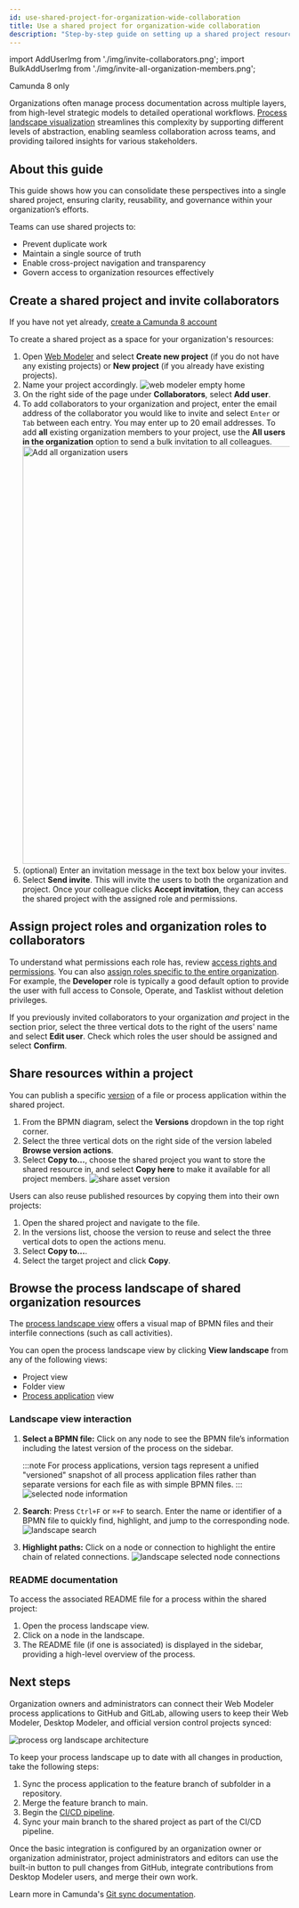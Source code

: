 ```yaml
---
id: use-shared-project-for-organization-wide-collaboration
title: Use a shared project for organization-wide collaboration
description: "Step-by-step guide on setting up a shared project resource available to all organization members, enabling seamless collaboration, governance, and reusability."
---
```


import AddUserImg from './img/invite-collaborators.png';
import BulkAddUserImg from './img/invite-all-organization-members.png';

<span class="badge badge--cloud">Camunda 8 only</span>

Organizations often manage process documentation across multiple layers, from high-level strategic models to detailed operational workflows. [Process landscape visualization](/components/modeler/web-modeler/process-landscape-visualization.md) streamlines this complexity by supporting different levels of abstraction, enabling seamless collaboration across teams, and providing tailored insights for various stakeholders.

## About this guide

This guide shows how you can consolidate these perspectives into a single shared project, ensuring clarity, reusability, and governance within your organization’s efforts.

Teams can use shared projects to:

- Prevent duplicate work
- Maintain a single source of truth
- Enable cross-project navigation and transparency
- Govern access to organization resources effectively

## Create a shared project and invite collaborators

If you have not yet already, [create a Camunda 8 account](/guides/create-account.md)

To create a shared project as a space for your organization's resources:

1. Open [Web Modeler](/components/modeler/web-modeler/launch-web-modeler.md) and select **Create new project** (if you do not have any existing projects) or **New project** (if you already have existing projects).
2. Name your project accordingly.
   ![web modeler empty home](../components/modeler/web-modeler/img/web-modeler-new-user-home.png)
3. On the right side of the page under **Collaborators**, select **Add user**.
4. To add collaborators to your organization and project, enter the email address of the collaborator you would like to invite and select `Enter` or `Tab` between each entry. You may enter up to 20 email addresses. To add **all** existing organization members to your project, use the **All users in the organization** option to send a bulk invitation to all colleagues.
   <img src={BulkAddUserImg} alt="Add all organization users" width="750px"/>
5. (optional) Enter an invitation message in the text box below your invites.
6. Select **Send invite**. This will invite the users to both the organization and project. Once your colleague clicks **Accept invitation**, they can access the shared project with the assigned role and permissions.

## Assign project roles and organization roles to collaborators

To understand what permissions each role has, review [access rights and permissions](/components/modeler/web-modeler/collaboration.md#access-rights-and-permissions). You can also [assign roles specific to the entire organization](/components/console/manage-organization/manage-users.md). For example, the **Developer** role is typically a good default option to provide the user with full access to Console, Operate, and Tasklist without deletion privileges.

If you previously invited collaborators to your organization _and_ project in the section prior, select the three vertical dots to the right of the users' name and select **Edit user**. Check which roles the user should be assigned and select **Confirm**.

## Share resources within a project

You can publish a specific [version](/components/modeler/web-modeler/versions.md) of a file or process application within the shared project.

1. From the BPMN diagram, select the **Versions** dropdown in the top right corner.
2. Select the three vertical dots on the right side of the version labeled **Browse version actions**.
3. Select **Copy to...**, choose the shared project you want to store the shared resource in, and select **Copy here** to make it available for all project members.
   ![share asset version](./img/share-asset-version.png)

Users can also reuse published resources by copying them into their own projects:

1. Open the shared project and navigate to the file.
2. In the versions list, choose the version to reuse and select the three vertical dots to open the actions menu.
3. Select **Copy to...**.
4. Select the target project and click **Copy**.

## Browse the process landscape of shared organization resources

The [process landscape view](/components/modeler/web-modeler/process-landscape-visualization.md) offers a visual map of BPMN files and their interfile connections (such as call activities).

You can open the process landscape view by clicking **View landscape** from any of the following views:

- Project view
- Folder view
- [Process application](/components/modeler/web-modeler/process-applications.md) view

### Landscape view interaction

1. **Select a BPMN file:** Click on any node to see the BPMN file’s information including the latest version of the process on the sidebar.

   :::note
   For process applications, version tags represent a unified "versioned" snapshot of all process application files rather than separate versions for each file as with simple BPMN files.
   :::
   ![selected node information](../components/modeler/web-modeler/img/process-landscape-node-information.png)

2. **Search**: Press `Ctrl+F` or `⌘+F` to search. Enter the name or identifier of a BPMN file to quickly find, highlight, and jump to the corresponding node.
   ![landscape search](../components/modeler/web-modeler/img/process-landscape-search.png)
3. **Highlight paths:** Click on a node or connection to highlight the entire chain of related connections.
   ![landscape selected node connections](../components/modeler/web-modeler/img/process-landscape-connection.png)

### README documentation

To access the associated README file for a process within the shared project:

1. Open the process landscape view.
2. Click on a node in the landscape.
3. The README file (if one is associated) is displayed in the sidebar, providing a high-level overview of the process.

## Next steps

Organization owners and administrators can connect their Web Modeler process applications to GitHub and GitLab, allowing users to keep their Web Modeler, Desktop Modeler, and official version control projects synced:

![process org landscape architecture](./img/process-org-landscape-architecture.png)

To keep your process landscape up to date with all changes in production, take the following steps:

1. Sync the process application to the feature branch of subfolder in a repository.
2. Merge the feature branch to main.
3. Begin the [CI/CD pipeline](/guides/devops-lifecycle/integrate-web-modeler-in-ci-cd.md).
4. Sync your main branch to the shared project as part of the CI/CD pipeline.

Once the basic integration is configured by an organization owner or organization administrator, project administrators and editors can use the built-in button to pull changes from GitHub, integrate contributions from Desktop Modeler users, and merge their own work.

Learn more in Camunda's [Git sync documentation](/components/modeler/web-modeler/git-sync.md).
